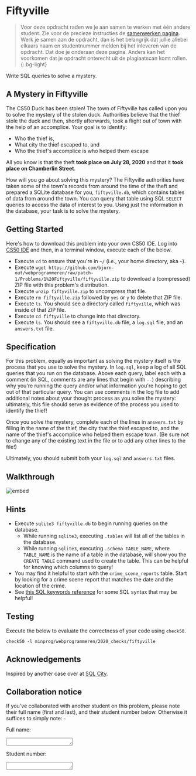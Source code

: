 # Fiftyville

> Voor deze opdracht raden we je aan samen te werken met één andere student. Zie voor de precieze instructies de [samenwerken pagina](/naslag/samenwerken). Werk je samen aan de opdracht, dan is het belangrijk dat jullie allebei elkaars naam en studentnummer melden bij het inleveren van de opdracht. Dat doe je onderaan deze pagina. Anders kan het voorkomen dat je opdracht onterecht uit de plagiaatscan komt rollen.
{:.bg-light}

Write SQL queries to solve a mystery.

## A Mystery in Fiftyville

The CS50 Duck has been stolen! The town of Fiftyville has called upon you to solve the mystery of the stolen duck. Authorities believe that the thief stole the duck and then, shortly afterwards, took a flight out of town with the help of an accomplice. Your goal is to identify:

* Who the thief is,
* What city the thief escaped to, and
* Who the thief's accomplice is who helped them escape

All you know is that the theft **took place on July 28, 2020** and that it **took place on Chamberlin Street**.

How will you go about solving this mystery? The Fiftyville authorities have taken some of the town's records from around the time of the theft and prepared a SQLite database for you, `fiftyville.db`, which contains tables of data from around the town. You can query that table using SQL `SELECT` queries to access the data of interest to you. Using just the information in the database, your task is to solve the mystery.

## Getting Started

Here's how to download this problem into your own CS50 IDE. Log into [CS50 IDE](https://ide.cs50.io/) and then, in a terminal window, execute each of the below.

* Execute `cd` to ensure that you're in `~/` (i.e., your home directory, aka `~`).
* Execute `wget https://github.com/bjorn-out/webprogrammeren/raw/patch-1/Problems/1%20Fiftyville/fiftyville.zip` to download a (compressed) ZIP file with this problem's distribution.
* Execute `unzip fiftyville.zip` to uncompress that file.
* Execute `rm fiftyville.zip` followed by `yes` or `y` to delete that ZIP file.
* Execute `ls`. You should see a directory called `fiftyville`, which was inside of that ZIP file.
* Execute `cd fiftyville` to change into that directory.
* Execute `ls`. You should see a `fiftyville.db` file, a `log.sql` file, and an `answers.txt` file.

## Specification

For this problem, equally as important as solving the mystery itself is the process that you use to solve the mystery. In `log.sql`, keep a log of all SQL queries that you run on the database. Above each query, label each with a comment (in SQL, comments are any lines that begin with `--`) describing why you're running the query and/or what information you're hoping to get out of that particular query. You can use comments in the log file to add additional notes about your thought process as you solve the mystery: ultimately, this file should serve as evidence of the process you used to identify the thief!

Once you solve the mystery, complete each of the lines in `answers.txt` by filling in the name of the thief, the city that the thief escaped to, and the name of the thief's accomplice who helped them escape town. (Be sure not to change any of the existing text in the file or to add any other lines to the file!)

Ultimately, you should submit both your `log.sql` and `answers.txt` files.

## Walkthrough

![embed](https://www.youtube.com/embed/x7Q8tJMi7cQ)

## Hints

* Execute `sqlite3 fiftyville.db` to begin running queries on the database.
    * While running `sqlite3`, executing `.tables` will list all of the tables in the database.
    * While running `sqlite3`, executing `.schema TABLE_NAME`, where `TABLE_NAME` is the name of a table in the database, will show you the `CREATE TABLE` command used to create the table. This can be helpful for knowing which columns to query!
* You may find it helpful to start with the `crime_scene_reports` table. Start by looking for a crime scene report that matches the date and the location of the crime.
* See [this SQL keywords reference](https://www.w3schools.com/sql/sql_ref_keywords.asp) for some SQL syntax that may be helpful!

## Testing

Execute the below to evaluate the correctness of your code using `check50`.

```
check50 -l minprog/webprogrammeren/2020_checks/fiftyville
```

## Acknowledgements

Inspired by another case over at [SQL City](http://mystery.knightlab.com/).

## Collaboration notice

If you've collaborated with another student on this problem, please note their full name (first and last), and their student number below. Otherwise it suffices to simply note: `-`

Full name:
<textarea name="form[partner]" rows="1" required></textarea>

Student number:
<textarea name="form[partner]" rows="1" required></textarea>
